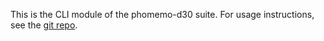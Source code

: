 This is the CLI module of the phomemo-d30 suite. For usage instructions, see the [git repo](https://github.com/crabdancing/phomemo-d30).